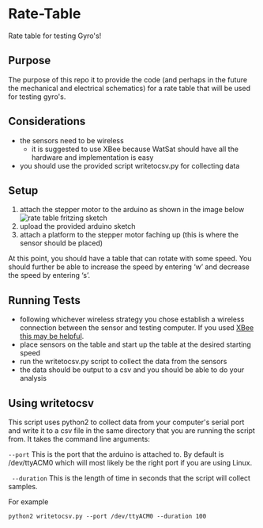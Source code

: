 # Rate-Table
Rate table for testing Gyro's!

## Purpose
The purpose of this repo it to provide the code (and perhaps in the future the mechanical and electrical schematics) for a rate table that will be used for testing gyro's.

## Considerations
* the sensors need to be wireless
  * it is suggested to use XBee because WatSat should have all the hardware and implementation is easy
* you should use the provided script writetocsv.py for collecting data

## Setup
1. attach the stepper motor to the arduino as shown in the image below
![rate table fritzing sketch](https://cloud.githubusercontent.com/assets/976973/7950538/21baac68-096a-11e5-8f95-15519e2af054.png)
2. upload the provided arduino sketch
3. attach a platform to the stepper motor faching up (this is where the sensor should be placed)

At this point, you should have a table that can rotate with some speed. You should further be able to increase the speed by entering ‘w’ and decrease the speed by entering ‘s’.

## Running Tests
* following whichever wireless strategy you chose establish a wireless connection between the sensor and testing computer. If you used [XBee this may be helpful].
* place sensors on the table and start up the table at the desired starting speed
* run the writetocsv.py script to collect the data from the sensors
* the data should be output to a csv and you should be able to do your analysis

[XBee this may be helpful]: https://learn.sparkfun.com/tutorials/exploring-xbees-and-xctu

## Using writetocsv
This script uses python2 to collect data from your computer's serial port and write it to a csv file in the same directory that you are running the script from. It takes the command line arguments:

` --port `
This is the port that the arduino is attached to. By default is /dev/ttyACM0 which will most likely be the right port if you are using Linux.

` --duration`
This is the length of time in seconds that the script will collect samples.

For example
```
python2 writetocsv.py --port /dev/ttyACM0 --duration 100
```
